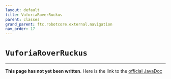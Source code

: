 ```yaml
---
layout: default
title: VuforiaRoverRuckus
parent: classes
grand_parent: ftc.robotcore.external.navigation
nav_order: 17
---
```

# `VuforiaRoverRuckus`
---
**This page has not yet been written**. Here is the link to the [official JavaDoc](https://ftctechnh.github.io/ftc_app/doc/javadoc/org/firstinspires/ftc/robotcore/external/navigation/VuforiaRoverRuckus.html)
        